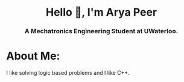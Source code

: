 <div align="center">

# Hello 👋, I'm Arya Peer
<h3>A Mechatronics Engineering Student at UWaterloo.</h3>

</div>

# About Me:
I like solving logic based problems and I like C++.
